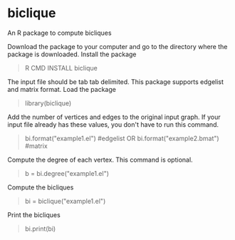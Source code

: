 # biclique
An R package to compute bicliques

Download the package to your computer and go to the directory where the package is downloaded.
Install the package

> R CMD INSTALL biclique

The input file should be tab tab delimited. This package supports edgelist and matrix format.
Load the package
> library(biclique)

Add the number of vertices and edges to the original input graph. If your input file already has these values, you don't have to run this command.
> bi.format("example1.el")  #edgelist
OR
> bi.format("example2.bmat") #matrix

Compute the degree of each vertex. This command is optional.
> b = bi.degree("example1.el")

Compute the bicliques
> bi = biclique("example1.el")

Print the bicliques
> bi.print(bi)
